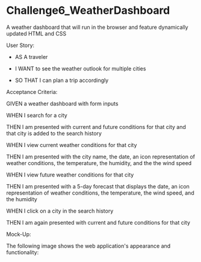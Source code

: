# Challenge6_WeatherDashboard

A weather dashboard that will run in the browser and feature dynamically updated HTML and CSS

User Story:

- AS A traveler

- I WANT to see the weather outlook for multiple cities

- SO THAT I can plan a trip accordingly


Acceptance Criteria:

GIVEN a weather dashboard with form inputs

WHEN I search for a city

THEN I am presented with current and future conditions for that city and that city is added to the search history

WHEN I view current weather conditions for that city

THEN I am presented with the city name, the date, an icon representation of weather conditions, the temperature, the humidity, and the the wind speed

WHEN I view future weather conditions for that city

THEN I am presented with a 5-day forecast that displays the date, an icon representation of weather conditions, the temperature, the wind speed, and the humidity

WHEN I click on a city in the search history

THEN I am again presented with current and future conditions for that city


Mock-Up:

The following image shows the web application's appearance and functionality:

(A screenshot displays a weather dashboard that includes a search function and a five-day forecast.)

